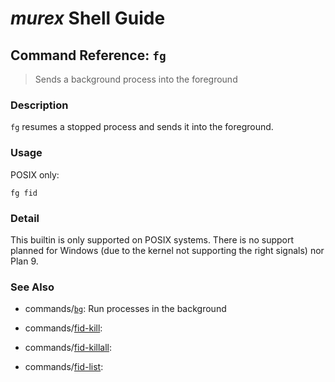 # _murex_ Shell Guide

## Command Reference: `fg`

> Sends a background process into the foreground

### Description

`fg` resumes a stopped process and sends it into the foreground.

### Usage

POSIX only:

    fg fid

### Detail

This builtin is only supported on POSIX systems. There is no support planned
for Windows (due to the kernel not supporting the right signals) nor Plan 9.

### See Also

* commands/[`bg`](../commands/bg.md):
  Run processes in the background
* commands/[fid-kill](../commands/fid-kill.md):
  
* commands/[fid-killall](../commands/fid-killall.md):
  
* commands/[fid-list](../commands/fid-list.md):
  